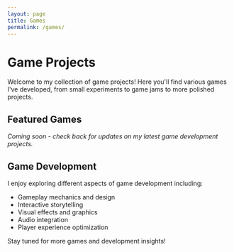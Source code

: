 ```yaml
---
layout: page
title: Games
permalink: /games/
---
```


# Game Projects

Welcome to my collection of game projects! Here you'll find various games I've developed, from small experiments to game jams to more polished projects.

## Featured Games

*Coming soon - check back for updates on my latest game development projects.*

## Game Development

I enjoy exploring different aspects of game development including:
- Gameplay mechanics and design
- Interactive storytelling
- Visual effects and graphics
- Audio integration
- Player experience optimization

Stay tuned for more games and development insights!

